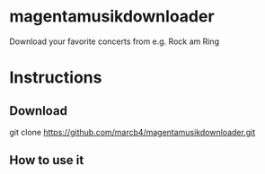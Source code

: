 # magentamusikdownloader
Download your favorite concerts from e.g. Rock am Ring 


# Instructions
## Download
  git clone https://github.com/marcb4/magentamusikdownloader.git

## How to use it

